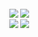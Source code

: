 [![](https://img.shields.io/badge/GitHub-Paveloom/C3.2-5DA399.svg)](https://github.com/Paveloom/C3.2) [![](https://img.shields.io/badge/license-Unlicense-5DA399.svg)](https://github.com/Paveloom/C3/blob/master/LICENSE.md) <br>
[![](https://img.shields.io/badge/release-v0.1.0-informational.svg)](https://github.com/Paveloom/C3.2/releases/tag/v0.1.0) [![](https://img.shields.io/badge/platforms-linux,%20macOS-3E6680.svg)](#)